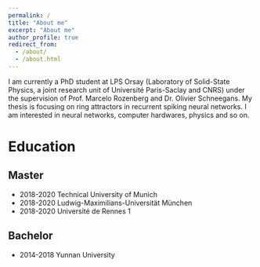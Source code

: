 ```yaml
---
permalink: /
title: "About me"
excerpt: "About me"
author_profile: true
redirect_from: 
  - /about/
  - /about.html
---
```



I am currently a PhD student at LPS Orsay (Laboratory of Solid-State Physics, a joint research unit of Université Paris-Saclay and CNRS) under the supervision of Prof. Marcelo Rozenberg and Dr. Olivier Schneegans. My thesis is focusing on ring attractors in recurrent spiking neural networks. I am interested in neural networks, computer hardwares, physics and so on.

Education
======
  Master
  --
   - 2018-2020  Technical University of Munich
   - 2018-2020  Ludwig-Maximilians-Universität München
   - 2018-2020  Université de Rennes 1
  
  Bachelor
  --
   - 2014-2018  Yunnan University
